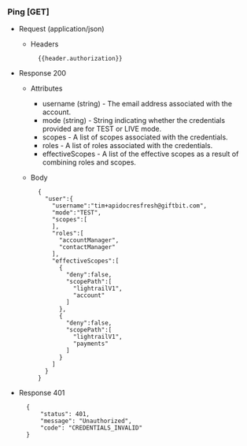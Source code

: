 ### Ping [GET]
+ Request (application/json)
    + Headers

            {{header.authorization}}

+ Response 200
    + Attributes
        + username (string) - The email address associated with the account.
        + mode (string) - String indicating whether the credentials provided are for TEST or LIVE mode.
        + scopes - A list of scopes associated with the credentials.
        + roles - A list of roles associated with the credentials.
        + effectiveScopes - A list of the effective scopes as a result of combining roles and scopes.
        
    + Body
    
            {
              "user":{
                "username":"tim+apidocresfresh@giftbit.com",
                "mode":"TEST",
                "scopes":[
                ],
                "roles":[
                  "accountManager",
                  "contactManager"
                ],
                "effectiveScopes":[
                  {
                    "deny":false,
                    "scopePath":[
                      "lightrailV1",
                      "account"
                    ]
                  },
                  {
                    "deny":false,
                    "scopePath":[
                      "lightrailV1",
                      "payments"
                    ]
                  }
                ]
              }
            }
        
+ Response 401

        {
            "status": 401,
            "message": "Unauthorized",
            "code": "CREDENTIALS_INVALID"
        }